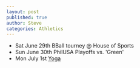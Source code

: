 ```yaml
---
layout: post
published: true
author: Steve
categories: Athletics
---
```


* Sat June 29th BBall tourney @ House of Sports
* Sun June 30th PhilUSA Playoffs vs. 'Green'
* Mon July 1st [Yoga](https://www.instagram.com/tvyogi)

  
